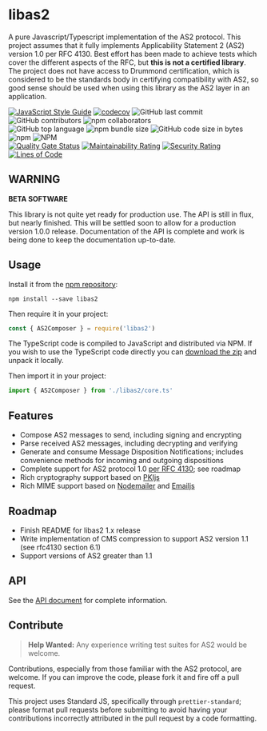 # libas2

A pure Javascript/Typescript implementation of the AS2 protocol. This project assumes that it fully implements Applicability Statement 2 (AS2) version 1.0 per RFC 4130. Best effort has been made to achieve tests which cover the different aspects of the RFC, but **this is not a certified library**. The project does not have access to Drummond certification, which is considered to be the standards body in certifying compatibility with AS2, so good sense should be used when using this library as the AS2 layer in an application.

[![JavaScript Style Guide](https://img.shields.io/badge/code_style-standard-brightgreen.svg)](https://github.com/standard/eslint-config-standard-with-typescript)
[![codecov](https://codecov.io/gh/ahuggins-nhs/node-libas2/branch/master/graph/badge.svg)](https://codecov.io/gh/ahuggins-nhs/node-libas2)
![GitHub last commit](https://img.shields.io/github/last-commit/ahuggins-nhs/node-libas2)
![GitHub contributors](https://img.shields.io/github/contributors/ahuggins-nhs/node-libas2)
![npm collaborators](https://img.shields.io/npm/collaborators/libas2)<br />
![GitHub top language](https://img.shields.io/github/languages/top/ahuggins-nhs/node-libas2)
![npm bundle size](https://img.shields.io/bundlephobia/min/libas2)
![GitHub code size in bytes](https://img.shields.io/github/languages/code-size/ahuggins-nhs/node-libas2)
![npm](https://img.shields.io/npm/dw/libas2)
![NPM](https://img.shields.io/npm/l/libas2)<br />
[![Quality Gate Status](https://sonarcloud.io/api/project_badges/measure?project=ahuggins-nhs_node-libas2&metric=alert_status)](https://sonarcloud.io/dashboard?id=ahuggins-nhs_node-libas2)
[![Maintainability Rating](https://sonarcloud.io/api/project_badges/measure?project=ahuggins-nhs_node-libas2&metric=sqale_rating)](https://sonarcloud.io/dashboard?id=ahuggins-nhs_node-libas2)
[![Security Rating](https://sonarcloud.io/api/project_badges/measure?project=ahuggins-nhs_node-libas2&metric=security_rating)](https://sonarcloud.io/dashboard?id=ahuggins-nhs_node-libas2)
[![Lines of Code](https://sonarcloud.io/api/project_badges/measure?project=ahuggins-nhs_node-libas2&metric=ncloc)](https://sonarcloud.io/dashboard?id=ahuggins-nhs_node-libas2)

## **WARNING**

**BETA SOFTWARE**

This library is not quite yet ready for production use. The API is still in flux, but nearly finished. This will be settled soon to allow for a production version 1.0.0 release. Documentation of the API is complete and work is being done to keep the documentation up-to-date.

## Usage

Install it from the [npm repository](https://www.npmjs.com/package/libas2):

```console
npm install --save libas2
```

Then require it in your project:

```js
const { AS2Composer } = require('libas2')
```

The TypeScript code is compiled to JavaScript and distributed via NPM. If you wish to use the TypeScript code directly you can [download the zip](https://github.com/ahuggins-nhs/libas2/releases/latest) and unpack it locally.

Then import it in your project:

```typescript
import { AS2Composer } from './libas2/core.ts'
```

## Features

- Compose AS2 messages to send, including signing and encrypting
- Parse received AS2 messages, including decrypting and verifying
- Generate and consume Message Disposition Notifications; includes convenience methods for incoming and outgoing dispositions
- Complete support for AS2 protocol 1.0 [per RFC 4130](https://tools.ietf.org/html/rfc4130); see roadmap
- Rich cryptography support based on [PKIjs](https://github.com/PeculiarVentures/PKI.js)
- Rich MIME support based on [Nodemailer](https://github.com/nodemailer/nodemailer) and [Emailjs](https://github.com/emailjs/emailjs-mime-parser)

## Roadmap

- Finish README for libas2 1.x release
- Write implementation of CMS compression to support AS2 version 1.1 (see rfc4130 section 6.1)
- Support versions of AS2 greater than 1.1

## API

See the [API document](/docs/API.md) for complete information.

## Contribute

> **Help Wanted:** Any experience writing test suites for AS2 would be welcome.

Contributions, especially from those familiar with the AS2 protocol, are welcome. If you can improve the code, please fork it and fire off a pull request.

This project uses Standard JS, specifically through `prettier-standard`; please format pull requests before submitting to avoid having your contributions incorrectly attributed in the pull request by a code formatting.
